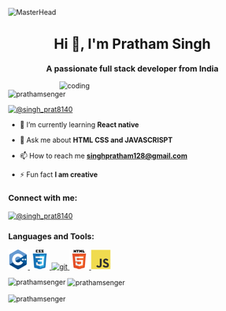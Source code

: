 
![MasterHead](https://www.digitaladlectio.com/wp-content/uploads/2020/04/New-PNC-Animated-Banners.gif)
<h1 align="center">Hi 👋, I'm Pratham Singh</h1>
<h3 align="center">A passionate full stack developer from India</h3>
<img align="right" alt="coding"  width="400" src="https://media1.tenor.com/m/ITc1hNBSH_wAAAAd/coding-typing.gif">

<p align="left"> <img src="https://komarev.com/ghpvc/?username=prathamsenger&label=Profile%20views&color=0e75b6&style=flat" alt="prathamsenger" /> </p>

<p align="left"> <a href="https://twitter.com/@singh_prat8140" target="blank"><img src="https://img.shields.io/twitter/follow/@singh_prat8140?logo=twitter&style=for-the-badge" alt="@singh_prat8140" /></a> </p>

- 🌱 I’m currently learning **React native**

- 💬 Ask me about **HTML CSS and JAVASCRISPT**

- 📫 How to reach me **singhpratham128@gmail.com**

- ⚡ Fun fact **I am creative**

<h3 align="left">Connect with me:</h3>
<p align="left">
<a href="https://twitter.com/@singh_prat8140" target="blank"><img align="center" src="https://raw.githubusercontent.com/rahuldkjain/github-profile-readme-generator/master/src/images/icons/Social/twitter.svg" alt="@singh_prat8140" height="30" width="40" /></a>
</p>

<h3 align="left">Languages and Tools:</h3>
<p align="left"> <a href="https://www.w3schools.com/cpp/" target="_blank" rel="noreferrer"> <img src="https://raw.githubusercontent.com/devicons/devicon/master/icons/cplusplus/cplusplus-original.svg" alt="cplusplus" width="40" height="40"/> </a> <a href="https://www.w3schools.com/css/" target="_blank" rel="noreferrer"> <img src="https://raw.githubusercontent.com/devicons/devicon/master/icons/css3/css3-original-wordmark.svg" alt="css3" width="40" height="40"/> </a> <a href="https://git-scm.com/" target="_blank" rel="noreferrer"> <img src="https://www.vectorlogo.zone/logos/git-scm/git-scm-icon.svg" alt="git" width="40" height="40"/> </a> <a href="https://www.w3.org/html/" target="_blank" rel="noreferrer"> <img src="https://raw.githubusercontent.com/devicons/devicon/master/icons/html5/html5-original-wordmark.svg" alt="html5" width="40" height="40"/> </a> <a href="https://developer.mozilla.org/en-US/docs/Web/JavaScript" target="_blank" rel="noreferrer"> <img src="https://raw.githubusercontent.com/devicons/devicon/master/icons/javascript/javascript-original.svg" alt="javascript" width="40" height="40"/> </a> </p>

<p><img align="left" src="https://github-readme-stats.vercel.app/api/top-langs?username=prathamsenger&show_icons=true&locale=en&layout=compact" alt="prathamsenger" /></p>

<p>&nbsp;<img align="center" src="https://github-readme-stats.vercel.app/api?username=prathamsenger&show_icons=true&locale=en" alt="prathamsenger" /></p>

<p><img align="center" src="https://github-readme-streak-stats.herokuapp.com/?user=prathamsenger&" alt="prathamsenger" /></p>

<!--
**Prathamsenger/Prathamsenger** is a ✨ _special_ ✨ repository because its `README.md` (this file) appears on your GitHub profile.

Here are some ideas to get you started:

- 🔭 I’m currently working on ...
- 🌱 I’m currently learning ...
- 👯 I’m looking to collaborate on ...
- 🤔 I’m looking for help with ...
- 💬 Ask me about ...
- 📫 How to reach me: ...
- 😄 Pronouns: ...
- ⚡ Fun fact: ...
-->

